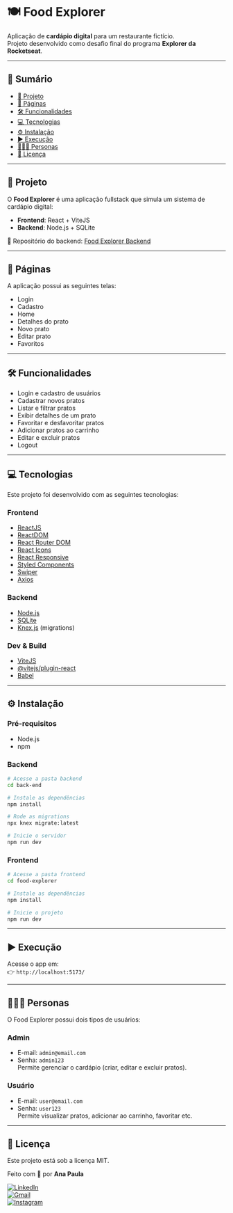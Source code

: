 
# 🍽️ Food Explorer

Aplicação de **cardápio digital** para um restaurante fictício.  
Projeto desenvolvido como desafio final do programa **Explorer da Rocketseat**.

---

## 📑 Sumário
- [📁 Projeto](#-projeto)  
- [📃 Páginas](#-páginas)  
- [🛠️ Funcionalidades](#-funcionalidades)  
- [💻 Tecnologias](#-tecnologias)  
- [⚙️ Instalação](#-instalação)  
- [▶️ Execução](#️-execução)  
- [👩🏾‍💻 Personas](#-personas)  
- [📝 Licença](#-licença)  

---

## 📁 Projeto
O **Food Explorer** é uma aplicação fullstack que simula um sistema de cardápio digital:  
- **Frontend**: React + ViteJS  
- **Backend**: Node.js + SQLite  

🔗 Repositório do backend: [Food Explorer Backend](https://github.com/madalena-rocha/food-explorer-backend)

---

## 📃 Páginas
A aplicação possui as seguintes telas:
- Login  
- Cadastro  
- Home  
- Detalhes do prato  
- Novo prato  
- Editar prato  
- Favoritos  

---

## 🛠️ Funcionalidades
- Login e cadastro de usuários  
- Cadastrar novos pratos  
- Listar e filtrar pratos  
- Exibir detalhes de um prato  
- Favoritar e desfavoritar pratos  
- Adicionar pratos ao carrinho  
- Editar e excluir pratos  
- Logout  

---

## 💻 Tecnologias
Este projeto foi desenvolvido com as seguintes tecnologias:

### **Frontend**
- [ReactJS](https://react.dev/)  
- [ReactDOM](https://react.dev/)  
- [React Router DOM](https://reactrouter.com/)  
- [React Icons](https://react-icons.github.io/react-icons/)  
- [React Responsive](https://github.com/contra/react-responsive)  
- [Styled Components](https://styled-components.com/)  
- [Swiper](https://swiperjs.com/)  
- [Axios](https://axios-http.com/)  

### **Backend**
- [Node.js](https://nodejs.org/)  
- [SQLite](https://www.sqlite.org/index.html)  
- [Knex.js](https://knexjs.org/) (migrations)  

### **Dev & Build**
- [ViteJS](https://vitejs.dev/)  
- [@vitejs/plugin-react](https://github.com/vitejs/vite-plugin-react)  
- [Babel](https://babeljs.io/)  

---

## ⚙️ Instalação

### Pré-requisitos
- Node.js  
- npm  

### Backend
```bash
# Acesse a pasta backend
cd back-end

# Instale as dependências
npm install

# Rode as migrations
npx knex migrate:latest

# Inicie o servidor
npm run dev
```

### Frontend
```bash
# Acesse a pasta frontend
cd food-explorer

# Instale as dependências
npm install

# Inicie o projeto
npm run dev
```

---

## ▶️ Execução
Acesse o app em:  
👉 `http://localhost:5173/`

---

## 👩🏾‍💻 Personas
O Food Explorer possui dois tipos de usuários:

### **Admin**
- E-mail: `admin@email.com`  
- Senha: `admin123`  
Permite gerenciar o cardápio (criar, editar e excluir pratos).  

### **Usuário**
- E-mail: `user@email.com`  
- Senha: `user123`  
Permite visualizar pratos, adicionar ao carrinho, favoritar etc.  

---

## 📝 Licença
Este projeto está sob a licença MIT.  

Feito com 💜 por **Ana Paula**  

[![LinkedIn](https://img.shields.io/badge/-LinkedIn-%230077B5?style=for-the-badge&logo=linkedin&logoColor=white)](https://www.linkedin.com/in/ana-nascimento1224/)  
[![Gmail](https://img.shields.io/badge/-Gmail-%23333?style=for-the-badge&logo=gmail&logoColor=white)](mailto:anapaula.nas0t@gmail.com)  
[![Instagram](https://img.shields.io/badge/-Instagram-%23E4405F?style=for-the-badge&logo=instagram&logoColor=white)](https://www.instagram.com/paulla_nunes)  

